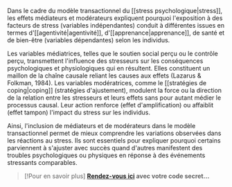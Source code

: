 Dans le cadre du modèle transactionnel du [[stress psychologique|stress]], les effets médiateurs et modérateurs expliquent pourquoi l'exposition à des facteurs de stress (variables indépendantes) conduit à différentes issues en termes d'[[agentivité|agentivité]], d'[[apprenance|apprenance]], de santé et de bien-être (variables dépendantes) selon les individus. 

Les variables médiatrices, telles que le soutien social perçu ou le contrôle perçu, transmettent l'influence des stresseurs sur les conséquences psychologiques et physiologiques qui en résultent. Elles constituent un maillon de la chaîne causale reliant les causes aux effets (Lazarus & Folkman, 1984). Les variables modératrices, comme le [[stratégies de coping|coping]] (stratégies d'ajustement), modulent la force ou la direction de la relation entre les stresseurs et leurs effets sans pour autant médier le processus causal. Leur action renforce (effet d'amplification) ou affaiblit (effet tampon) l'impact du stress sur les individus.

Ainsi, l'inclusion de médiateurs et de modérateurs dans le modèle transactionnel permet de mieux comprendre les variations observées dans les réactions au stress. Ils sont essentiels pour expliquer pourquoi certains parviennent à s'ajuster avec succès quand d'autres manifestent des troubles psychologiques ou physiques en réponse à des événements stressants comparables.

>[!Pour en savoir plus]
>**[Rendez-vous ici](https://vimeo.com/showcase/capacitedagir) avec votre code secret…** 